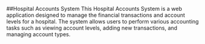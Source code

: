 ##Hospital Accounts System
This Hospital Accounts System is a web application designed to manage the financial transactions and account levels for a hospital. The system allows users to perform various accounting tasks such as viewing account levels, adding new transactions, and managing account types.
